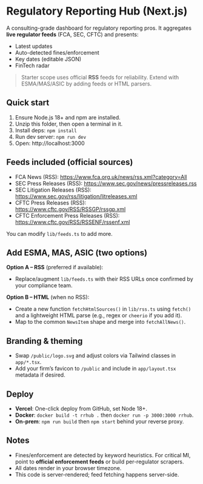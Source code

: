 # Regulatory Reporting Hub (Next.js)

A consulting-grade dashboard for regulatory reporting pros. It aggregates **live regulator feeds** (FCA, SEC, CFTC) and presents:
- Latest updates
- Auto-detected fines/enforcement
- Key dates (editable JSON)
- FinTech radar

> Starter scope uses official **RSS** feeds for reliability. Extend with ESMA/MAS/ASIC by adding feeds or HTML parsers.

## Quick start

1) Ensure Node.js 18+ and npm are installed.
2) Unzip this folder, then open a terminal in it.
3) Install deps: `npm install`
4) Run dev server: `npm run dev`
5) Open: http://localhost:3000

## Feeds included (official sources)

- FCA News (RSS): https://www.fca.org.uk/news/rss.xml?category=All
- SEC Press Releases (RSS): https://www.sec.gov/news/pressreleases.rss
- SEC Litigation Releases (RSS): https://www.sec.gov/rss/litigation/litreleases.xml
- CFTC Press Releases (RSS): https://www.cftc.gov/RSS/RSSGP/rssgp.xml
- CFTC Enforcement Press Releases (RSS): https://www.cftc.gov/RSS/RSSENF/rssenf.xml

You can modify `lib/feeds.ts` to add more.

## Add ESMA, MAS, ASIC (two options)

**Option A – RSS** (preferred if available):
- Replace/augment `lib/feeds.ts` with their RSS URLs once confirmed by your compliance team.

**Option B – HTML** (when no RSS):
- Create a new function `fetchHtmlSources()` in `lib/rss.ts` using `fetch()` and a lightweight HTML parse (e.g., regex or `cheerio` if you add it).
- Map to the common `NewsItem` shape and merge into `fetchAllNews()`.

## Branding & theming

- Swap `/public/logo.svg` and adjust colors via Tailwind classes in `app/*.tsx`.
- Add your firm’s favicon to `/public` and include in `app/layout.tsx` metadata if desired.

## Deploy

- **Vercel**: One-click deploy from GitHub, set Node 18+.
- **Docker**: `docker build -t rrhub .` then `docker run -p 3000:3000 rrhub`.
- **On-prem**: `npm run build` then `npm start` behind your reverse proxy.

## Notes

- Fines/enforcement are detected by keyword heuristics. For critical MI, point to **official enforcement feeds** or build per-regulator scrapers.
- All dates render in your browser timezone.
- This code is server-rendered; feed fetching happens server-side.

